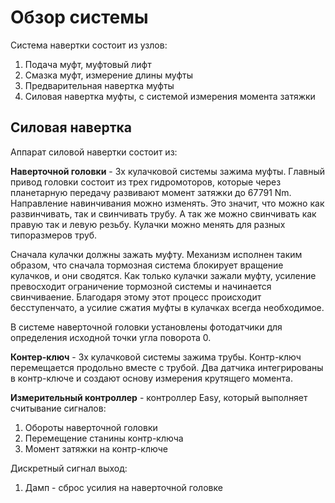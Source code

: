 # Обзор системы

Система навертки состоит из узлов:

1. Подача муфт, муфтовый лифт
2. Смазка муфт, измерение длины муфты
3. Предварительная навертка муфты
4. Силовая навертка муфты, с системой измерения момента затяжки

## Силовая навертка

Аппарат силовой навертки состоит из:

**Наверточной головки** - 3х кулачковой системы зажима муфты. Главный привод головки состоит из трех гидромоторов, которые через планетарную передачу развивают момент затяжки до 67791 Nm. Направление навинчивания можно изменять. Это значит, что можно как развинчивать, так и свинчивать трубу. А так же можно свинчивать как правую так и левую резьбу. 
Кулачки можно менять для разных типоразмеров труб.

Сначала кулачки должны зажать муфту. Механизм исполнен таким образом, что сначала тормозная система блокирует вращение кулачков, и они сводятся. Как только кулачки зажали муфту, усиление превосходит ограничение тормозной системы и начинается свинчиваение. Благодаря этому этот процесс происходит бесступенчато, а усилие сжатия муфты в кулачках всегда необходимое.

В системе наверточной головки установлены фотодатчики для определения исходной точки угла поворота 0.

**Контер-ключ** - 3х кулачковой системы зажима трубы. Контр-ключ перемещается продольно вместе с трубой. Два датчика интегрированы в контр-ключе и создают основу измерения крутящего момента. 

**Измерительный контроллер** - контроллер Easy, который выполняет считывание сигналов:

1. Обороты наверточной головки
2. Перемещение станины контр-ключа
3. Момент затяжки на контр-ключе

Дискретный сигнал выход:

1. Дамп - сброс усилия на наверточной головке

